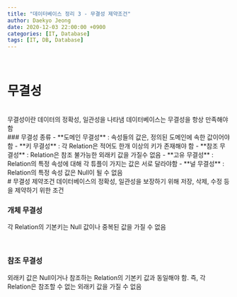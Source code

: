 ```yaml
---
title: "데이터베이스 정리 3 - 무결성 제약조건"
author: Daekyo Jeong
date: 2020-12-03 22:00:00 +0900
categories: [IT, Database]
tags: [IT, DB, Database]
---
```


<br/>

# 무결성   
<br/>
무결성이란 데이터의 정확성, 일관성을 나타냄   
데이터베이스는 무결성을 항상 만족해야함   
<br/>
### 무결성 종류
- **도메인 무결성** : 속성들의 값은, 정의된 도메인에 속한 값이어야 함    
- **키 무결성** : 각 Relation은 적어도 한개 이상의 키가 존재해야 함   
- **참조 무결성** : Relation은 참조 불가능한 외래키 값을 가질수 없음   
- **고유 무결성** : Relation의 특정 속성에 대해 각 튜플이 가지는 값은 서로 달라야함   
- **널 무결성** : Relation의 특정 속성 값은 Null이 될 수 없음   

<br/>
# 무결성 제약조건   
데이터베이스의 정확성, 일관성을 보장하기 위해 저장, 삭제, 수정 등을 제약하기 위한 조건   

<br/>

### 개체 무결성   
각 Relation의 기본키는 Null 값이나 중복된 값을 가질 수 없음   

<br/>

### 참조 무결성   
외래키 값은 Null이거나 참조하는 Relation의 기본키 값과 동일해야 함.
즉, 각 Relation은 참조할 수 없는 외래키 값을 가질 수 없음   

<br/>
